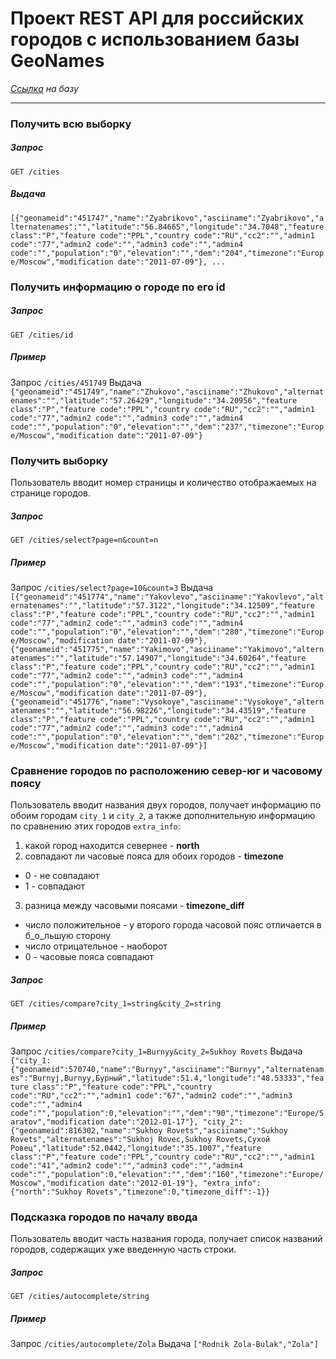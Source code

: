 # Проект REST API для российских городов с использованием базы GeoNames
*[Ссылка](http://download.geonames.org/export/dump/RU.zip) на базу*

***

### Получить всю выборку

##### Запрос
`GET /cities`
##### Выдача
`[{"geonameid":"451747","name":"Zyabrikovo","asciiname":"Zyabrikovo","alternatenames":"","latitude":"56.84665","longitude":"34.7048","feature class":"P","feature code":"PPL","country code":"RU","cc2":"","admin1 code":"77","admin2 code":"","admin3 code":"","admin4 code":"","population":"0","elevation":"","dem":"204","timezone":"Europe/Moscow","modification date":"2011-07-09"}, ...`

### Получить информацию о городе по его id

##### Запрос
`GET /cities/id`
##### Пример
Запрос
`/cities/451749`
Выдача
`{"geonameid":"451749","name":"Zhukovo","asciiname":"Zhukovo","alternatenames":"","latitude":"57.26429","longitude":"34.20956","feature class":"P","feature code":"PPL","country code":"RU","cc2":"","admin1 code":"77","admin2 code":"","admin3 code":"","admin4 code":"","population":"0","elevation":"","dem":"237","timezone":"Europe/Moscow","modification date":"2011-07-09"}`

### Получить выборку
Пользователь вводит номер страницы и количество отображаемых на странице городов.

##### Запрос
`GET /cities/select?page=n&count=n`
##### Пример
Запрос
`/cities/select?page=10&count=3`
Выдача
`[{"geonameid":"451774","name":"Yakovlevo","asciiname":"Yakovlevo","alternatenames":"","latitude":"57.3122","longitude":"34.12509","feature class":"P","feature code":"PPL","country code":"RU","cc2":"","admin1 code":"77","admin2 code":"","admin3 code":"","admin4 code":"","population":"0","elevation":"","dem":"280","timezone":"Europe/Moscow","modification date":"2011-07-09"},{"geonameid":"451775","name":"Yakimovo","asciiname":"Yakimovo","alternatenames":"","latitude":"57.14907","longitude":"34.60264","feature class":"P","feature code":"PPL","country code":"RU","cc2":"","admin1 code":"77","admin2 code":"","admin3 code":"","admin4 code":"","population":"0","elevation":"","dem":"193","timezone":"Europe/Moscow","modification date":"2011-07-09"},{"geonameid":"451776","name":"Vysokoye","asciiname":"Vysokoye","alternatenames":"","latitude":"56.98226","longitude":"34.43519","feature class":"P","feature code":"PPL","country code":"RU","cc2":"","admin1 code":"77","admin2 code":"","admin3 code":"","admin4 code":"","population":"0","elevation":"","dem":"202","timezone":"Europe/Moscow","modification date":"2011-07-09"}]`

### Сравнение городов по расположению север-юг и часовому поясу
Пользователь вводит названия двух городов, получает информацию по обоим городам `city_1` и `city_2`, а также дополнительную информацию по сравнению этих городов `extra_info`:
1. какой город находится севернее - **north**
2. совпадают ли часовые пояса для обоих городов - **timezone**
 - 0 - не совпадают
 - 1 - совпадают
3. разница между часовыми поясами - **timezone_diff**
 - число положительное - у второго города часовой пояс отличается в б_о_льшую сторону
 - число отрицательное - наоборот
 - 0 - часовые пояса совпадают

##### Запрос
`GET /cities/compare?city_1=string&city_2=string`
##### Пример
Запрос
`/cities/compare?city_1=Burnyy&city_2=Sukhoy Rovets`
Выдача
`{"city_1:{"geonameid":570740,"name":"Burnyy","asciiname":"Burnyy","alternatenames":"Burnyj,Burnyy,Бурный","latitude":51.4,"longitude":"48.53333","feature class":"P","feature code":"PPL","country code":"RU","cc2":"","admin1 code":"67","admin2 code":"","admin3 code":"","admin4 code":"","population":0,"elevation":"","dem":"90","timezone":"Europe/Saratov","modification date":"2012-01-17"},
"city_2":
{"geonameid":816302,"name":"Sukhoy Rovets","asciiname":"Sukhoy Rovets","alternatenames":"Sukhoj Rovec,Sukhoy Rovets,Сухой Ровец","latitude":52.0442,"longitude":"35.1007","feature class":"P","feature code":"PPL","country code":"RU","cc2":"","admin1 code":"41","admin2 code":"","admin3 code":"","admin4 code":"","population":0,"elevation":"","dem":"160","timezone":"Europe/Moscow","modification date":"2012-01-19"},
"extra_info":{"north":"Sukhoy Rovets","timezone":0,"timezone_diff":-1}}`

### Подсказка городов по началу ввода
Пользователь вводит часть названия города, получает список названий городов, содержащих уже введенную часть строки.

##### Запрос
`GET /cities/autocomplete/string`
##### Пример
Запрос
`/cities/autocomplete/Zola`
Выдача
`["Rodnik Zola-Bulak","Zola"]`
